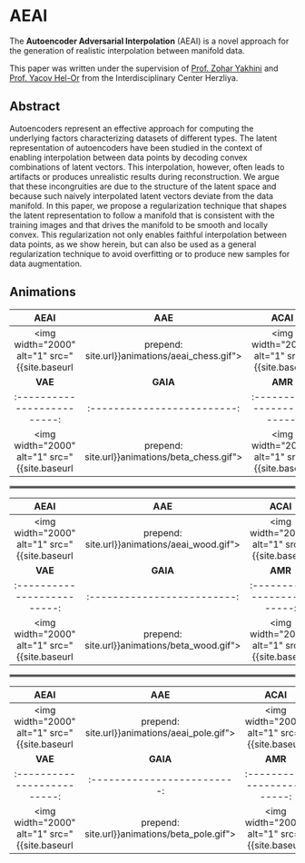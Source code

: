 # AEAI

The **Autoencoder Adversarial Interpolation** (AEAI) is a novel approach for the generation of realistic interpolation between manifold data. 

This paper was written under the supervision of [Prof. Zohar Yakhini](https://zohary.cswp.cs.technion.ac.il/) and [Prof. Yacov Hel-Or](https://faculty.idc.ac.il/toky/) from the Interdisciplinary Center Herzliya.

## Abstract
 
Autoencoders represent an effective approach for computing the underlying factors characterizing datasets of different types. The latent representation of autoencoders have been studied in the context of enabling interpolation between data points by decoding convex combinations of latent vectors. This interpolation, however, often leads to artifacts or produces unrealistic results during reconstruction. We argue that these incongruities are due to the structure of the latent space and because such naively interpolated latent vectors deviate from the data manifold. In this paper, we propose a regularization technique that shapes the latent representation to follow a manifold that is consistent with the training images and that drives the manifold to be smooth and locally convex. This regularization not only enables faithful interpolation between data points, as we show herein, but can also be used as a general regularization technique to avoid overfitting or to produce new samples for data augmentation.

## Animations

| **AEAI** | **AAE** | **ACAI** |
|:-------------------------:|:-------------------------:|:-------------------------:|
|<img width="2000" alt="1" src="{{site.baseurl | prepend: site.url}}animations/aeai_chess.gif"> | <img width="2000" alt="1" src="{{site.baseurl | prepend: site.url}}animations/aae_chess.gif"> | <img width="2000" alt="1" src="{{site.baseurl | prepend: site.url}}animations/acai_chess.gif"> 
| **VAE** | **GAIA** | **AMR** |
|:-------------------------:|:-------------------------:|:-------------------------:|
|<img width="2000" alt="1" src="{{site.baseurl | prepend: site.url}}animations/beta_chess.gif"> | <img width="2000" alt="1" src="{{site.baseurl | prepend: site.url}}animations/gaia_chess.gif"> | <img width="2000" alt="1" src="{{site.baseurl | prepend: site.url}}animations/amr_chess.gif"> |

<hr style="border:2px solid gray"></hr>

| **AEAI** | **AAE** | **ACAI** |
|:-------------------------:|:-------------------------:|:-------------------------:|
|<img width="2000" alt="1" src="{{site.baseurl | prepend: site.url}}animations/aeai_wood.gif"> | <img width="2000" alt="1" src="{{site.baseurl | prepend: site.url}}animations/aae_wood.gif"> | <img width="2000" alt="1" src="{{site.baseurl | prepend: site.url}}animations/acai_wood.gif"> 
| **VAE** | **GAIA** | **AMR** |
|:-------------------------:|:-------------------------:|:-------------------------:|
|<img width="2000" alt="1" src="{{site.baseurl | prepend: site.url}}animations/beta_wood.gif"> | <img width="2000" alt="1" src="{{site.baseurl | prepend: site.url}}animations/gaia_wood.gif"> | <img width="2000" alt="1" src="{{site.baseurl | prepend: site.url}}animations/amr_wood.gif"> |

<hr style="border:2px solid gray"></hr>

| **AEAI** | **AAE** | **ACAI** |
|:-------------------------:|:-------------------------:|:-------------------------:|
|<img width="2000" alt="1" src="{{site.baseurl | prepend: site.url}}animations/aeai_pole.gif"> | <img width="2000" alt="1" src="{{site.baseurl | prepend: site.url}}animations/aae_pole.gif"> | <img width="2000" alt="1" src="{{site.baseurl | prepend: site.url}}animations/acai_pole.gif"> 
| **VAE** | **GAIA** | **AMR** |
|:-------------------------:|:-------------------------:|:-------------------------:|
|<img width="2000" alt="1" src="{{site.baseurl | prepend: site.url}}animations/beta_pole.gif"> | <img width="2000" alt="1" src="{{site.baseurl | prepend: site.url}}animations/gaia_pole.gif"> | <img width="2000" alt="1" src="{{site.baseurl | prepend: site.url}}animations/amr_pole.gif"> |




<!-- |<img width="1604" alt="1" src="{{site.baseurl | prepend: site.url}}animations/1.gif"> | <img width="1604" alt="1" src="{{site.baseurl | prepend: site.url}}animations/1.gif"> | <img width="1604" alt="1" src="{{site.baseurl | prepend: site.url}}animations/1.gif"> | <img width="1604" alt="1" src="{{site.baseurl | prepend: site.url}}animations/1.gif"> | <img width="1604" alt="1" src="{{site.baseurl | prepend: site.url}}animations/1.gif"> | <img width="1604" alt="1" src="{{site.baseurl | prepend: site.url}}animations/1.gif"> |

|<img width="1604" alt="1" src="{{site.baseurl | prepend: site.url}}animations/1.gif"> | <img width="1604" alt="1" src="{{site.baseurl | prepend: site.url}}animations/1.gif"> | <img width="1604" alt="1" src="{{site.baseurl | prepend: site.url}}animations/1.gif"> |<img width="1604" alt="1" src="{{site.baseurl | prepend: site.url}}animations/1.gif"> | <img width="1604" alt="1" src="{{site.baseurl | prepend: site.url}}animations/1.gif"> | <img width="1604" alt="1" src="{{site.baseurl | prepend: site.url}}animations/1.gif"> |
 -->
<!-- <img width="1000" alt="1" src="{{site.baseurl | prepend: site.url}}animations/aeai_chess.gif"> -->
<!-- <img width="2000" alt="1" src="{{site.baseurl | prepend: site.url}}animations/aeai_chess.gif">
<img width="2000" alt="1" src="{{site.baseurl | prepend: site.url}}animations/aeai_chess.gif">
<img width="2000" alt="1" src="{{site.baseurl | prepend: site.url}}animations/aeai_chess.gif">
<img width="2000" alt="1" src="{{site.baseurl | prepend: site.url}}animations/aeai_chess.gif"> -->